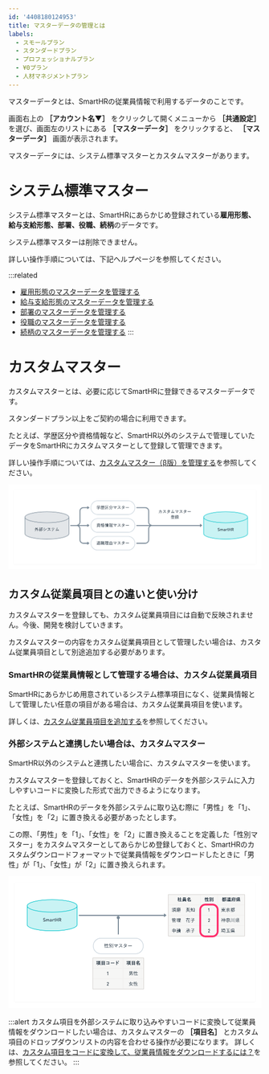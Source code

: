 ```yaml
---
id: '4408180124953'
title: マスターデータの管理とは
labels:
  - スモールプラン
  - スタンダードプラン
  - プロフェッショナルプラン
  - ¥0プラン
  - 人材マネジメントプラン
---
```

マスターデータとは、SmartHRの従業員情報で利用するデータのことです。

画面右上の **［アカウント名▼］** をクリックして開くメニューから **［共通設定］** を選び、画面左のリストにある **［マスターデータ］** をクリックすると、 **［マスターデータ］** 画面が表示されます。

マスターデータには、システム標準マスターとカスタムマスターがあります。

# システム標準マスター

システム標準マスターとは、SmartHRにあらかじめ登録されている**雇用形態、給与支給形態、部署、役職、続柄**のデータです。

システム標準マスターは削除できません。

詳しい操作手順については、下記ヘルプページを参照してください。

:::related
- [雇用形態のマスターデータを管理する](https://knowledge.smarthr.jp/hc/ja/articles/360026105714)
- [給与支給形態のマスターデータを管理する](https://knowledge.smarthr.jp/hc/ja/articles/360053198754)
- [部署のマスターデータを管理する](https://knowledge.smarthr.jp/hc/ja/articles/360036111074)
- [役職のマスターデータを管理する](https://knowledge.smarthr.jp/hc/ja/articles/360053195014)
- [続柄のマスターデータを管理する](https://knowledge.smarthr.jp/hc/ja/articles/360026104434)
:::

# カスタムマスター

カスタムマスターとは、必要に応じてSmartHRに登録できるマスターデータです。

スタンダードプラン以上をご契約の場合に利用できます。

たとえば、学歴区分や資格情報など、SmartHR以外のシステムで管理していたデータをSmartHRにカスタムマスターとして登録して管理できます。

詳しい操作手順については、[カスタムマスター（β版）を管理する](https://knowledge.smarthr.jp/hc/ja/articles/4408888193305)を参照してください。

![SmartHR以外のシステムで管理していたデータをSmartHRにカスタムマスターとして登録する流れの概念図](./________01.png)

## カスタム従業員項目との違いと使い分け

カスタムマスターを登録しても、カスタム従業員項目には自動で反映されません。今後、開発を検討していきます。

カスタムマスターの内容をカスタム従業員項目として管理したい場合は、カスタム従業員項目として別途追加する必要があります。

### SmartHRの従業員情報として管理する場合は、カスタム従業員項目

SmartHRにあらかじめ用意されているシステム標準項目になく、従業員情報として管理したい任意の項目がある場合は、カスタム従業員項目を使います。

詳しくは、[カスタム従業員項目を追加する](https://knowledge.smarthr.jp/hc/ja/articles/360026265513)を参照してください。

### 外部システムと連携したい場合は、カスタムマスター

SmartHR以外のシステムと連携したい場合に、カスタムマスターを使います。

カスタムマスターを登録しておくと、SmartHRのデータを外部システムに入力しやすいコードに変換した形式で出力できるようになります。

たとえば、SmartHRのデータを外部システムに取り込む際に「男性」を「1」、「女性」を「2」に置き換える必要があったとします。

この際、「男性」を「1」、「女性」を「2」に置き換えることを定義した「性別マスター」をカスタムマスターとしてあらかじめ登録しておくと、SmartHRのカスタムダウンロードフォーマットで従業員情報をダウンロードしたときに「男性」が「1」、「女性」が「2」に置き換えられます。

![「男性」を「1」、「女性」を「2」に置き換えることを定義した「性別マスター」をカスタムマスターとして登録し、カスタムダウンロードフォーマットで従業員情報をダウンロードしたときに「男性」が「1」、「女性」が「2」に置き換えられているイメージ図](./________02.png)

:::alert
カスタム項目を外部システムに取り込みやすいコードに変換して従業員情報をダウンロードしたい場合は、カスタムマスターの **［項目名］** とカスタム項目のドロップダウンリストの内容を合わせる操作が必要になります。
詳しくは、[カスタム項目をコードに変換して、従業員情報をダウンロードするには？](https://knowledge.smarthr.jp/hc/ja/articles/4410660698649)を参照してください。
:::
